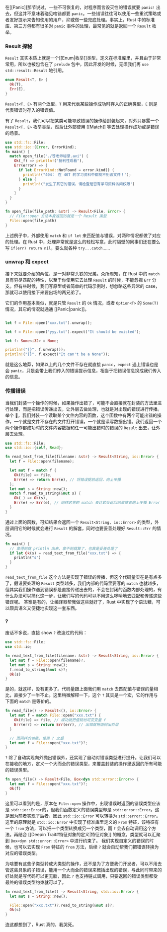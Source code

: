 在[[Panic]]那节说过，一些不可恢复的，对程序而言毁灭性的错误就要 `panic!` 出去，但这并不意味着碰见啥错都要 `panic`。一些错误往往可以使用一些重试策略或者友好提示来告知使用的用户，抑或做一些兜底处理。事实上，Rust 中的标准库、第三方包都有很多对 `panic` 事件的处理，最常见的就是返回一个 `Result` 枚举。

### Result 探秘

`Result` 其实本质上就是一个[[Enum|枚举]]类型，定义在标准库里，并且由于非常常用，所以也被包含在了 `prelude` 包中，因此开发的时候，无须我们再 `use std::result::Result` 地引用。

```Rust
enum Result<T, E> {
  Ok(T),
  Err(E),
}
```

`Result<T, E>` 有两个泛型，`T` 用来代表某些操作成功时存入的正确类型，`E` 则是代表错误时存入的错误值。

有了 `Result`，我们可以把某类可能导致错误的操作给封装起来，对外只暴露一个 `Result<T, E>` 枚举类型，然后让外部使用 [[Match]] 等去处理操作成功或是错误的场景。

```Rust
use std::fs::File;
use std::io::{Error, ErrorKind};
fn main() {
  match open_file("./苍老师秘录.avi") {
    Ok(_f) => println!("批判性观看"),
    Err(error) => {
      if let ErrorKind::NotFound = error.kind() {
        println!("404： 在 40T 的学习资料中都找不到该文件！");
      } else {
        println!("发生了其它的错误，请检查是否有学习资料访问权限")
      }
    }
  }
}

fn open_file(file_path: &str) -> Result<File, Error> {
  // File::open 方法本身返回的就是一个 Result 类型
  File::open(file_path)
}
```

上述例子中，外部使用 `match` 和 `if let` 来匹配值与错误，对两种情况都做了对应的处理。在 Rust 中，处理异常就是这么的轻松写意，此时隔壁的同事们还在要么写 `if(err) return nil`，要么就各种 `try...catch`……

### unwrap 和 expect

接下来就要介绍的两位，是一对非常头铁的兄弟。众所周知，在 Rust 中的 `match` 具有穷尽匹配的特性，以至于你使用它去处理 `Result` 的时候，不能忽视 `Err` 分支。但有些时候，我们写原型或者简单的代码示例时，想忽略这些异常的 case，那就可以使用接下来要出场的两兄弟了。

它们的作用基本类似，就是只管 `Result` 的 `Ok` 情况，或者 `Option<T>` 的 `Some(T)` 情况，其它的情况就通通 [[Panic|panic]]。

```Rust

let f = File::open("xxx.txt").unwrap();

let f = File::open("yyy.txt").expect("It should be existed");

let f: Some<i32> = None;

println!("{}", f.unwrap());
println!("{}", f.expect("It can't be a None"));
```

就是这么地莽，如果以上的几个文件不存在就直接 `panic`，`expect` 遇上错误也是会 `panic`，只是会带上我们传入的错误提示信息，相当于把错误信息换成我们传入的信息。

### 传播错误

当我们封装一个操作的时候，如果操作出错了，可能不会直接就在封装的方法里进行处理，而是把错误传递出去，让外层去做处理，也就是对出现的错误进行传播。举个 🌰，我们封装一个读取某个文件内容的函数，这个函数中有两个可能出错的操作，一个就是文件不存在的文件打开错误，一个就是读写数据出错。我们返回一个两个操作都成功时的文件内容数据和任一可能出错时的错误的 `Result` 出去，让外层去处理。

```Rust
use std::fs::File;
use std::io::{self, Read};

fn read_text_from_file(filename: &str) -> Result<String, io::Error> {
  let f = File::open(filename);

  let mut f = match f {
    Ok(file) => file,
    Err(e) => return Err(e), // 将错误提前返回，向上传播
  };
  let mut s = String::new();
  match f.read_to_string(&mut s) {
    Ok(_) => Ok(s),
    Err(e) => Err(e), // 同样这里的 match 表达式会返回结果或者向上传播 Error
  }
}
```

通过上面的函数，可知结果会返回一个 `Result<String, io::Error>` 的类型，外层调用它的时候就会进行 `Result` 的解套，同时也要妥善处理好 `Result::Err` 的情况。

```Rust
fn main() {
  // 拿得到就 println 出来，拿不到就算了，也算是妥善处理了
  if let Ok(s) = read_text_from_file("xxx.txt") => {
    println("s")
  }
}
```

`read_text_from_file` 这个方法是实现了错误的传播，但这个代码量实在是有点多了，假设要处理的 `Result` 类型越多，我们内部的代码里要写的 `match` 也就越多，但其实我们操作遇到错误都是直接传递出去的，不会在封闭的函数内部处理的，有什么办法可以简化这一步，让我们写的代码可以不用这么啰嗦地去匹配和传递这些错误呢。
答案是有的，让编译器帮我做这些就好了，Rust 中实现了个语法糖，可以颇具语义又便捷地实现这一套东西。

### ?

废话不多说，直接 show `?` 改造过的代码：

```Rust
use std::fs::File;
use std::io;

fn read_text_from_file(filename: &str) -> Result<String, io::Error> {
  let mut f = File::open(filename)?;
  let mut s = String::new();
  f.read_to_string(&mut s)?;
  Ok(s)
}
```

是的，就这样，没有更多了。代码量跟上面我们用 `match` 去匹配值与错误的量相比，直接少了一半不止。这里稍微解释一下，这个 `?` 其实是一个宏，它的作用与下面的 `match` 是等价的。

```Rust
fn read_file() -> Result<(), io::Error> {
  let mut f = match File::open("xxx.txt") {
    Ok(file) => file, // 成功就把值赋给可变变量 f
    Err(err) => return Err(err), // 出错就把值抛出外层
  }

  // 而同样的功能，使用 ? 之后
  let mut f = File::open("xxx.txt")?;
}
```

`?` 除了自动实现向外抛出错误外，还实现了自动对错误类型进行提升。让我们可以在接收的地方，定义一个大而全的错误类型，来覆盖封装的操作里返回的所有可能的错误类型。

```Rust
fn open_file() -> Result<File, Box<dyn std::error::Error>> {
  let mut f = File::open("xxx.txt")?;
  Ok(f)
}
```

这里可以看到的是，原本在 `File::open` 操作中，出现错误时返回的错误类型应该是 `std::io::Error`的，但我们函数定义的错误类型却是 `std::error::Error`。这是因为前者实现了后者，因此 `std::io::Error` 可以转换为 `std::error::Error`。
这里的原理就是 `std::io::Error` 中实现了标准库里定义的 `From` 特征，该特征有一个 `from` 方法，可以把一个类型转换成另一个类型，而 `?` 会去自动调用这个方法。再结合 [[Deepin Trait#特征对象的定义|特征对象]] 的概念，类型就可以汇聚到 `Box<dyn std::error::Error>` 中进行约束了。
我们实现自定义的错误的时候，也可以去实现 `From` 特征的 `from` 方法，后续 `?` 就会自动帮我们把错误转换为对应的错误类型。

为啥要有这些子类型转成大类型的操作，还不是为了方便我们开发者，可以不用去管这些具象的子错误，能用一个大而全的错误来概括出现的错误，与此同时带来的好处就是写代码可以更无脑，因此 `?` 也支持链式调用，只要返回的错误类型都受最终的错误类型约束就可以了。

```Rust
fn read_text_from_file() -> Result<String, std::io::Error> {
  let mut s = String::new();

  File::open("xxx.txt")?.read_to_string(&mut s)?;
  Ok(s)
}
```

连这都想到了，Rust 真的，我哭死。
